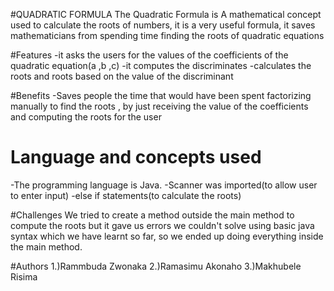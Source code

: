 #QUADRATIC FORMULA
The Quadratic Formula is A mathematical concept used to calculate the roots of numbers, it is a very useful formula,
it saves mathematicians from spending time finding the roots of quadratic equations

#Features
-it asks the users for the values of the coefficients of the quadratic equation(a ,b ,c)
-it computes the discriminates
-calculates the roots and roots based on the value of the discriminant 

#Benefits
-Saves people the time that would have been spent factorizing manually to find the roots ,
by just receiving the value of the coefficients and computing the roots for the user

 # Language and concepts used
-The programming language is Java.
-Scanner was imported(to allow user to enter input)
-else if statements(to calculate the roots)

#Challenges
We tried to create a method outside the main method to compute the roots but it gave us errors we couldn't solve using basic java syntax
which we have learnt so far, so we ended up doing everything inside the main method.

#Authors
1.)Rammbuda Zwonaka
2.)Ramasimu Akonaho
3.)Makhubele Risima 
